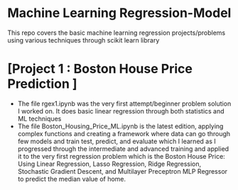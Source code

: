 # Machine Learning Regression-Model
This repo covers the basic machine learning regression projects/problems using various techniques through scikit learn library 

# [Project 1 : Boston House Price Prediction ]
 * The file rgex1.ipynb was the very first attempt/beginner problem solution I worked on. It does basic linear regression through both statistics and ML techniques 
 * The file Boston_Housing_Price_ML.ipynb is the latest edition, applying complex functions and creating a framework where data can go through few models and train test, predict, and evaluate which I learned as I progressed through the intermediate and advanced training and applied it to the  very first regression problem which is the Boston House Price:  Using Linear Regression, Lasso Regression, Ridge Regression, Stochastic Gradient Descent, and Multilayer Preceptron MLP Regressor to predict the median value of home. 
